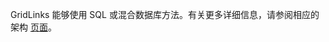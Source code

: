 GridLinks 能够使用 SQL 或混合数据库方法。有关更多详细信息，请参阅相应的架构 [页面](/docs/reference/#sql-vs-nosql-vs-hybrid-database-approach)。